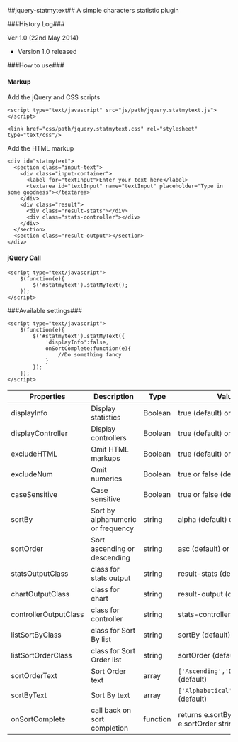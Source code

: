 ##jquery-statmytext##
A simple characters statistic plugin

###History Log###

Ver 1.0 (22nd May 2014)
- Version 1.0 released

###How to use###

#### Markup ####

Add the jQuery and CSS scripts

    <script type="text/javascript" src="js/path/jquery.statmytext.js"></script>
    
    <link href="css/path/jquery.statmytext.css" rel="stylesheet" type="text/css"/>

Add the HTML markup

    <div id="statmytext">
      <section class="input-text">
        <div class="input-container">
          <label for="textInput">Enter your text here</label>
          <textarea id="textInput" name="textInput" placeholder="Type in some goodness"></textarea>
        </div>
        <div class="result">
          <div class="result-stats"></div>
          <div class="stats-controller"></div>
        </div>
      </section>
      <section class="result-output"></section>
    </div>

#### jQuery Call ####

    <script type="text/javascript">
        $(function(e){
            $('#statmytext').statMyText();
        });
    </script>


###Available settings###

    <script type="text/javascript">
        $(function(e){
            $('#statmytext').statMyText({
                'displayInfo':false,
                onSortComplete:function(e){
                    //Do something fancy
                }
            });
        });
    </script>
Properties | Description | Type | Values
---|---|---|---
displayInfo | Display statistics | Boolean | true (default) or false
displayController | Display controllers| Boolean | true (default) or false
excludeHTML | Omit HTML markups| Boolean | true (default) or false
excludeNum | Omit numerics | Boolean | true or false (default)
caseSensitive| Case sensitive | Boolean | true or false (default),
sortBy | Sort by alphanumeric or frequency| string | alpha (default) or freq
sortOrder | Sort ascending or descending | string | asc (default) or desc
statsOutputClass | class for stats output | string | result-stats (default)
chartOutputClass | class for chart | string | result-output (default)
controllerOutputClass | class for controller | string | stats-controller (default)
listSortByClass | class for Sort By list | string | sortBy (default)
listSortOrderClass | class for Sort Order list | string |  sortOrder (default)
sortOrderText | Sort Order text | array | `['Ascending','Descending']` (default)
sortByText | Sort By text | array | `['Alphabetical','Frequency']` (default)
onSortComplete | call back on sort completion | function | returns e.sortBy and e.sortOrder string

